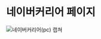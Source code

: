 # 네이버커리어 페이지
![네이버커리어(pc) 캡쳐](https://github.com/user-attachments/assets/379c0943-946e-433b-97a1-bb6585d7868f)
